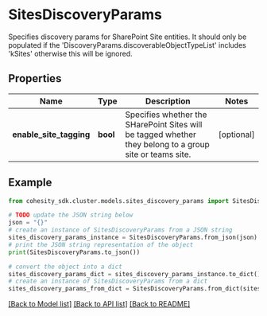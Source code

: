 # SitesDiscoveryParams

Specifies discovery params for SharePoint Site entities. It should only be populated if the 'DiscoveryParams.discoverableObjectTypeList' includes 'kSites' otherwise this will be ignored.

## Properties

Name | Type | Description | Notes
------------ | ------------- | ------------- | -------------
**enable_site_tagging** | **bool** | Specifies whether the SHarePoint Sites will be tagged whether they belong to a group site or teams site. | [optional] 

## Example

```python
from cohesity_sdk.cluster.models.sites_discovery_params import SitesDiscoveryParams

# TODO update the JSON string below
json = "{}"
# create an instance of SitesDiscoveryParams from a JSON string
sites_discovery_params_instance = SitesDiscoveryParams.from_json(json)
# print the JSON string representation of the object
print(SitesDiscoveryParams.to_json())

# convert the object into a dict
sites_discovery_params_dict = sites_discovery_params_instance.to_dict()
# create an instance of SitesDiscoveryParams from a dict
sites_discovery_params_from_dict = SitesDiscoveryParams.from_dict(sites_discovery_params_dict)
```
[[Back to Model list]](../README.md#documentation-for-models) [[Back to API list]](../README.md#documentation-for-api-endpoints) [[Back to README]](../README.md)


